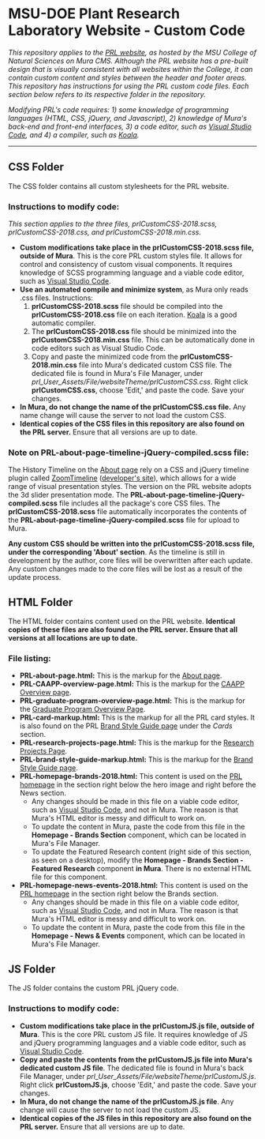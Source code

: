 # MSU-DOE Plant Research Laboratory Website - Custom Code
*This repository applies to the <a href="https://prl.natsci.msu.edu/">PRL website</a>, as hosted by the MSU College of Natural Sciences on Mura CMS. Although the PRL website has a pre-built design that is visually consistent with all websites within the College, it can contain custom content and styles between the header and footer areas. This repository has instructions for using the PRL custom code files. Each section below refers to its respective folder in the repository.*

*Modifying PRL's code requires: 1) some knowledge of programming languages (HTML, CSS, jQuery, and Javascript), 2) knowledge of Mura's back-end and front-end interfaces, 3) a code editor, such as <a href="https://code.visualstudio.com/"> Visual Studio Code</a>, and 4) a compiler, such as <a href="http://koala-app.com/">Koala</a>.*
<hr>

## CSS Folder
The CSS folder contains all custom stylesheets for the PRL website.
### Instructions to modify code:
*This section applies to the three files, prlCustomCSS-2018.scss, prlCustomCSS-2018.css, and prlCustomCSS-2018.min.css.*
 * **Custom modifications take place in the prlCustomCSS-2018.scss file, outside of Mura**. This is the core PRL custom styles file. It allows for control and consistency of custom visual components. It requires knowledge of SCSS programming language and a viable code editor, such as <a href="https://code.visualstudio.com/"> Visual Studio Code</a>.
* **Use an automated compile and minimize system**, as Mura only reads .css files. Instructions:
  1. **prlCustomCSS-2018.scss** file should be compiled into the **prlCustomCSS-2018.css** file on each iteration. <a href="http://koala-app.com/">Koala</a> is a good automatic compiler.
  2. The **prlCustomCSS-2018.css** file should be minimized into the **prlCustomCSS-2018.min.css** file. This can be automatically done in code editors such as Visual Studio Code.
  3. Copy and paste the minimized code from the **prlCustomCSS-2018.min.css** file into Mura's dedicated custom CSS file. The dedicated file is found in Mura's File Manager, under *prl_User_Assets/File/websiteTheme/prlCustomCSS.css*. Right click **prlCustomCSS.css**, choose 'Edit,' and paste the code. Save your changes.
* **In Mura, do not change the name of the prlCustomCSS.css file.** Any name change will cause the server to not load the custom CSS.
* **Identical copies of the CSS files in this repository are also found on the PRL server.** Ensure that all versions are up to date.
### Note on PRL-about-page-timeline-jQuery-compiled.scss file:
The History Timeline on the <a href="https://prl.natsci.msu.edu/about/">About page</a> rely on a CSS and jQuery timeline plugin called <a href="http://preview.codecanyon.net/item/zoomtimeline-css-timeline-pack/full_screen_preview/16918891?_ga=2.76863253.1076320330.1529523907-713049933.1525180595">ZoomTimeline</a> (<a href="http://digitalzoomstudio.net/">developer's site</a>), which allows for a wide range of visual presentation styles. The version on the PRL website adopts the 3d slider presentation mode. The **PRL-about-page-timeline-jQuery-compiled.scss** file includes all the package's core CSS files. The **prlCustomCSS-2018.scss** file automatically incorporates the contents of the **PRL-about-page-timeline-jQuery-compiled.scss** file for upload to Mura. 

**Any custom CSS should be written into the prlCustomCSS-2018.scss file, under the corresponding 'About' section**. As the timeline is still in development by the author, core files will be overwritten after each update. Any custom changes made to the core files will be lost as a result of the update process.

## HTML Folder
The HTML folder contains content used on the PRL website. **Identical copies of these files are also found on the PRL server. Ensure that all versions at all locations are up to date.**
### File listing:
* **PRL-about-page.html:** This is the markup for the <a href="https://prl.natsci.msu.edu/about/">About page</a>.
* **PRL-CAAPP-overview-page.html:** This is the markup for the <a href="https://prl.natsci.msu.edu/research-tech/center-for-advanced-algal-and-plant-phenotyping/">CAAPP Overview page</a>.
* **PRL-graduate-program-overview-page.html:** This is the markup for the <a href="https://prl.natsci.msu.edu/graduate-program/graduate-program-overview/">Graduate Program Overview Page</a>.
* **PRL-card-markup.html:** This is the markup for all the PRL card styles. It is also found on the PRL <a href="https://prl.natsci.msu.edu/about/internal-resources/brand-style-guide/">Brand Style Guide page</a> under the *Cards* section.
* **PRL-research-projects-page.html:** This is the markup for the <a href="https://prl.natsci.msu.edu/research-tech/research-projects/">Research Projects Page</a>.
* **PRL-brand-style-guide-markup.html:** This is the markup for the <a href="https://prl.natsci.msu.edu/about/internal-resources/brand-style-guide/">Brand Style Guide page</a>.
* **PRL-homepage-brands-2018.html:** This content is used on the <a href="https://prl.natsci.msu.edu/">PRL homepage</a> in the section right below the hero image and right before the News section.
  * Any changes should be made in this file on a viable code editor, such as <a href="https://code.visualstudio.com/"> Visual Studio Code</a>, and not in Mura. The reason is that Mura's HTML editor is messy and difficult to work on.
  * To update the content in Mura, paste the code from this file in the **Homepage - Brands Section** component, which can be located in Mura's File Manager.
  * To update the Featured Research content (right side of this section, as seen on a desktop), modify the **Homepage - Brands Section - Featured Research** component **in Mura**. There is no external HTML file for this component.
* **PRL-homepage-news-events-2018.html:** This content is used on the <a href="https://prl.natsci.msu.edu/">PRL homepage</a> in the section right below the Brands section.
  * Any changes should be made in this file on a viable code editor, such as <a href="https://code.visualstudio.com/"> Visual Studio Code</a>, and not in Mura. The reason is that Mura's HTML editor is messy and difficult to work on.
  * To update the content in Mura, paste the code from this file in the **Homepage - News & Events** component, which can be located in Mura's File Manager.
 
## JS Folder
The JS folder contains the custom PRL jQuery code. 
### Instructions to modify code:
* **Custom modifications take place in the prlCustomJS.js file,  outside of Mura**. This is the core PRL custom JS file. It requires knowledge of JS and jQuery programming languages and a viable code editor, such as <a href="https://code.visualstudio.com/"> Visual Studio Code</a>.
* **Copy and paste the contents from the prlCustomJS.js file into Mura's dedicated custom JS file**. The dedicated file is found in Mura's back File Manager, under *prl_User_Assets/File/websiteTheme/prlCustomJS.js*. Right click **prlCustomJS.js**, choose 'Edit,' and paste the code. Save your changes.
* **In Mura, do not change the name of the prlCustomJS.js file**. Any change will cause the server to not load the custom JS.
* **Identical copies of the JS files in this repository are also found on the PRL server.** Ensure that all versions are up to date.
